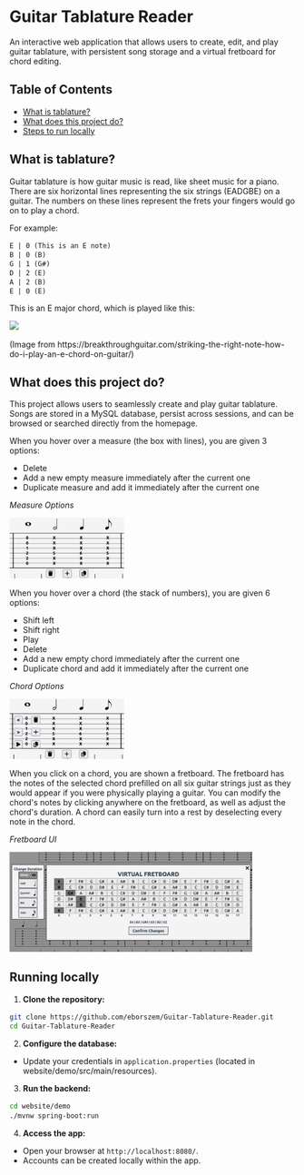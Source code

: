 # Guitar Tablature Reader

An interactive web application that allows users to create, edit, and play guitar tablature, with persistent song storage and a virtual fretboard for chord editing.

## Table of Contents

- [What is tablature?](#what-is-tablature)
- [What does this project do?](#what-does-this-project-do)
- [Steps to run locally](#running-locally)

## What is tablature?

Guitar tablature is how guitar music is read, like sheet music for a piano. There are six horizontal lines representing the six strings (EADGBE) on a guitar. The numbers on these lines represent the frets your fingers would go on to play a chord.

For example:

```
E | 0 (This is an E note)
B | 0 (B)
G | 1 (G#)
D | 2 (E)
A | 2 (B)
E | 0 (E)
```

This is an E major chord, which is played like this:
<p>
  <img src="https://i0.wp.com/breakthroughguitar.com/wp-content/uploads/2023/05/Hot-to-play-an-E-chord-on-guitar.png" width="500">
  <p>(Image from https://breakthroughguitar.com/striking-the-right-note-how-do-i-play-an-e-chord-on-guitar/)</p>
</p>

## What does this project do?

This project allows users to seamlessly create and play guitar tablature. Songs are stored in a MySQL database, persist across sessions, and can be browsed or searched directly from the homepage.

When you hover over a measure (the box with lines), you are given 3 options:
- Delete
- Add a new empty measure immediately after the current one
- Duplicate measure and add it immediately after the current one

<p><em>Measure Options</em></p>
<img src="images/measure-options.png" width="40%" /> 

When you hover over a chord (the stack of numbers), you are given 6 options:
- Shift left
- Shift right
- Play
- Delete
- Add a new empty chord immediately after the current one
- Duplicate chord and add it immediately after the current one

<p><em>Chord Options</em></p>
<img src="images/chord-options.png" width="40%" /> 

When you click on a chord, you are shown a fretboard. The fretboard has the notes of the selected chord prefilled on all six guitar strings just as they would appear if you were physically playing a guitar. You can modify the chord's notes by clicking anywhere on the fretboard, as well as adjust the chord's duration. A chord can easily turn into a rest by deselecting every note in the chord.

<p><em>Fretboard UI</em></p>
<img src="images/fretboard-ui.png" width="85%" />
  
## Running locally

1. **Clone the repository:**

```bash
git clone https://github.com/eborszem/Guitar-Tablature-Reader.git
cd Guitar-Tablature-Reader
```

2. **Configure the database:**

- Update your credentials in `application.properties` (located in website/demo/src/main/resources).

3. **Run the backend:**

```bash
cd website/demo
./mvnw spring-boot:run
```

4. **Access the app:**

- Open your browser at `http://localhost:8080/`.
- Accounts can be created locally within the app.
